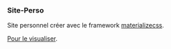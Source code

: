 ### Site-Perso

Site personnel créer avec le framework [materializecss](https://materializecss.com/).

[Pour le visualiser](https://maxime-christiaens.github.io/cv/).
